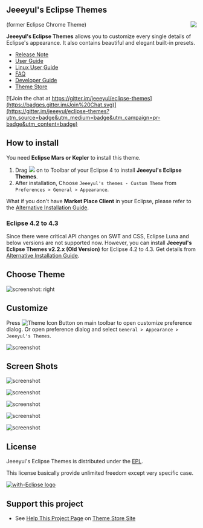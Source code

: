 ## Jeeeyul's Eclipse Themes 

<img align="right" src="https://github.com/jeeeyul/eclipse-themes/wiki/images/jtheme-logo.png">
(former Eclipse Chrome Theme)

**Jeeeyul's Eclipse Themes** allows you to customize every single details of Eclipse's appearance.
It also contains beautiful and elegant built-in presets.


* [Release Note](https://github.com/jeeeyul/eclipse-themes/wiki/Release-Note)
* [User Guide](https://github.com/jeeeyul/eclipse-themes/wiki/User-Guide)
* [Linux User Guide](https://github.com/jeeeyul/eclipse-themes/wiki/Linux-User-Guide)
* [FAQ](https://github.com/jeeeyul/eclipse-themes/wiki/FAQ)
* [Developer Guide](https://github.com/jeeeyul/eclipse-themes/wiki/Developer-Guide)
* [Theme Store](http://themes.jeeeyul.net)

[![Join the chat at https://gitter.im/jeeeyul/eclipse-themes](https://badges.gitter.im/Join%20Chat.svg)](https://gitter.im/jeeeyul/eclipse-themes?utm_source=badge&utm_medium=badge&utm_campaign=pr-badge&utm_content=badge)

## How to install
You need **Eclipse Mars or Kepler** to install this theme.

1. Drag [<img src="http://marketplace.eclipse.org/misc/installbutton.png">](http://marketplace.eclipse.org/marketplace-client-intro?mpc_install=339851) on to Toolbar of your Eclipse 4 to install **Jeeeyul's Eclipse Themes**.
2. After installation, Choose `Jeeeyul's themes - Custom Theme` from `Preferences > General > Appearance`.

What if you don't have **Market Place Client** in your Eclipse, please refer to the [Alternative Installation Guide](https://github.com/jeeeyul/eclipse-themes/wiki/Alternative-Install).

### Eclipse 4.2 to 4.3
Since there were critical API changes on SWT and CSS, Eclipse Luna and below versions are not supported now. 
However, you can install **Jeeeyul's Eclipse Themes v2.2.x (Old Version)** for Eclipse 4.2 to 4.3. Get details from [Alternative Installation Guide](https://github.com/jeeeyul/eclipse-themes/wiki/Alternative-Install).

## Choose Theme

![screenshot: right](https://github.com/jeeeyul/eclipse-themes/wiki/images/change-theme.png)

## Customize
Press ![Theme Icon](https://github.com/jeeeyul/eclipse-themes/wiki/images/jtheme-icon.png) Button on main toolbar to open customize preference dialog. Or open preference dialog and select `General > Appearance > Jeeeyul's Themes`.

![screenshot](https://github.com/jeeeyul/eclipse-themes/wiki/images/customize.png)


## Screen Shots
![screenshot](https://github.com/jeeeyul/eclipse-themes/wiki/images/screenshot-default.png)

![screenshot](https://github.com/jeeeyul/eclipse-themes/wiki/images/screenshot-chrome.png)

![screenshot](https://github.com/jeeeyul/eclipse-themes/wiki/images/screenshot-retro.png)

![screenshot](https://github.com/jeeeyul/eclipse-themes/wiki/images/screenshot-glossy.png)

![screenshot](https://github.com/jeeeyul/eclipse-themes/wiki/images/screenshot-kitty.png)


## License
Jeeeyul's Eclipse Themes is distributed under the [EPL](http://www.eclipse.org/legal/epl-v10.html).

This license basically provide unlimited freedom except very specific case.

<a href="http://with-eclipse.github.io/" target="_blank">
<img alt="with-Eclipse logo" src="http://with-eclipse.github.io/with-eclipse-0.jpg" /></a>

## Support this project

* See [Help This Project Page](http://themes.jeeeyul.net/#!donate) on [Theme Store Site](http://themes.jeeeyul.net)
